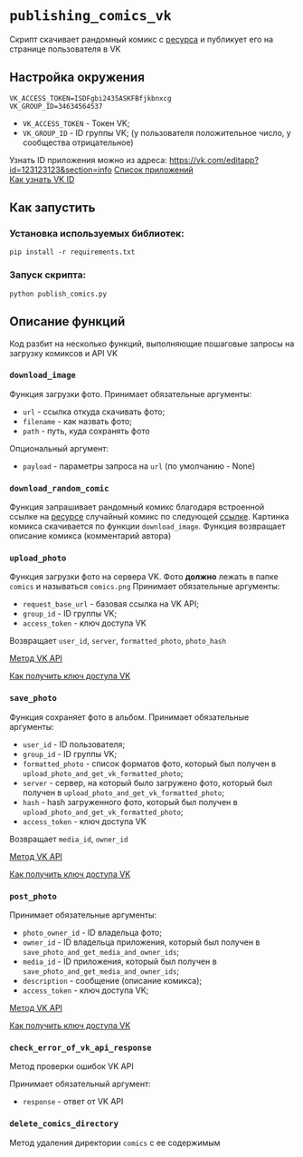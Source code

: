 # `publishing_comics_vk`

Скрипт скачивает рандомный комикс с [ресурса](https://xkcd.com/) и публикует его на странице пользователя в VK

## Настройка окружения

```
VK_ACCESS_TOKEN=ISDFgbi2435ASKFBfjkbnxcg
VK_GROUP_ID=34634564537
```

- `VK_ACCESS_TOKEN` - Токен VK;
- `VK_GROUP_ID` - ID группы VK;
(у пользователя положительное число, у сообщества отрицательное)

Узнать ID приложения можно из адреса: https://vk.com/editapp?id=123123123&section=info
[Список приложений](https://vk.com/apps?act=manage)  
[Как узнать VK ID](https://regvk.com/id/)

## Как запустить

### Установка используемых библиотек:

```
pip install -r requirements.txt
```

### Запуск скрипта:

```
python publish_comics.py
```

## Описание функций

Код разбит на несколько функций, выполняющие пошаговые запросы на загрузку комиксов и API VK

### `download_image`

Функция загрузки фото.
Принимает обязательные аргументы:

- `url` - ссылка откуда скачивать фото;
- `filename` - как назвать фото;
- `path` - путь, куда сохранять фото

Опциональный аргумент:

- `payload` - параметры запроса на `url` (по умолчанию - None)

### `download_random_comic`

Функция запрашивает рандомный комикс благодаря встроенной ссылке на [ресурсе](https://xkcd.com/) случайный комикс по следующей [ссылке](https://c.xkcd.com/random/comic/).
Картинка комикса скачивается по функции `download_image`.
Функция возвращает описание комикса (комментарий автора)

### `upload_photo`

Функция загрузки фото на сервера VK. Фото **должно** лежать в папке `comics` и называться `comics.png`
Принимает обязательные аргументы:

- `request_base_url` - базовая ссылка на VK API;
- `group_id` - ID группы VK;
- `access_token` - ключ доступа VK

Возвращает `user_id`, `server`, `formatted_photo`, `photo_hash`

[Метод VK API](https://dev.vk.com/method/photos.getWallUploadServer)  

[Как получить ключ доступа VK](https://dev.vk.com/api/access-token/implicit-flow-user)

### `save_photo`

Функция сохраняет фото в альбом.
Принимает обязательные аргументы:

- `user_id` - ID пользователя;
- `group_id` - ID группы VK;
- `formatted_photo` - список форматов фото, который был получен в `upload_photo_and_get_vk_formatted_photo`;
- `server` - сервер, на который было загружено фото, который был получен в `upload_photo_and_get_vk_formatted_photo`;
- `hash` - hash загруженного фото, который был получен в `upload_photo_and_get_vk_formatted_photo`;
- `access_token` - ключ доступа VK

Возвращает `media_id`, `owner_id`

[Метод VK API](https://dev.vk.com/method/photos.saveWallPhoto)  

[Как получить ключ доступа VK](https://dev.vk.com/api/access-token/implicit-flow-user)

### `post_photo`

Принимает обязательные аргументы:
- `photo_owner_id` - ID владельца фото;
- `owner_id` - ID владельца приложения, который был получен в `save_photo_and_get_media_and_owner_ids`;
- `media_id` - ID приложения, который был получен в `save_photo_and_get_media_and_owner_ids`;
- `description` - сообщение (описание комикса);
- `access_token` - ключ доступа VK;

[Метод VK API](https://dev.vk.com/method/wall.post)  

[Как получить ключ доступа VK](https://dev.vk.com/api/access-token/implicit-flow-user)

### `check_error_of_vk_api_response`

Метод проверки ошибок VK API

Принимает обязательный аргумент:
- `response` - ответ от VK API

### `delete_comics_directory`

Метод удаления директории `comics` с ее содержимым
